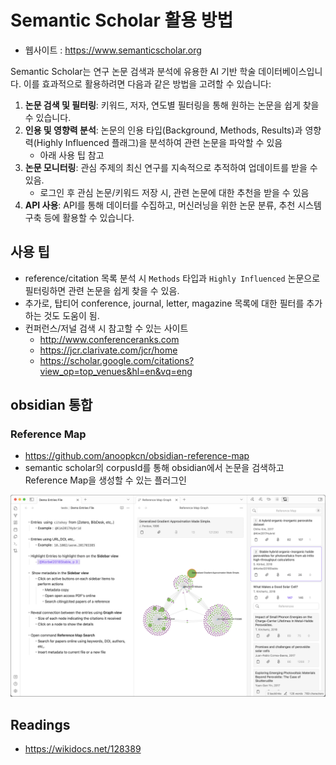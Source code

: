 # Semantic Scholar 활용 방법


- 웹사이트 : https://www.semanticscholar.org

Semantic Scholar는 연구 논문 검색과 분석에 유용한 AI 기반 학술 데이터베이스입니다. 
이를 효과적으로 활용하려면 다음과 같은 방법을 고려할 수 있습니다:

1. **논문 검색 및 필터링**: 키워드, 저자, 연도별 필터링을 통해 원하는 논문을 쉽게 찾을 수 있습니다.
2. **인용 및 영향력 분석**: 논문의 인용 타입(Background, Methods, Results)과 영향력(Highly Influenced 플래그)을 분석하여 관련 논문을 파악할 수 있음
	- 아래 사용 팁 참고
3. **논문 모니터링**: 관심 주제의 최신 연구를 지속적으로 추적하여 업데이트를 받을 수 있음.
	- 로그인 후 관심 논문/키워드 저장 시, 관련 논문에 대한 추천을 받을 수 있음
4. **API 사용**: API를 통해 데이터를 수집하고, 머신러닝을 위한 논문 분류, 추천 시스템 구축 등에 활용할 수 있습니다.



## 사용 팁

- reference/citation 목록 분석 시 `Methods` 타입과 `Highly Influenced` 논문으로 필터링하면 관련 논문을 쉽게 찾을 수 있음.
- 추가로, 탑티어 conference, journal, letter, magazine 목록에 대한 필터를 추가하는 것도 도움이 됨.
- 컨퍼런스/저널 검색 시 참고할 수 있는 사이트
	- http://www.conferenceranks.com
	- https://jcr.clarivate.com/jcr/home
	- https://scholar.google.com/citations?view_op=top_venues&hl=en&vq=eng


## obsidian 통합

### Reference Map

- https://github.com/anoopkcn/obsidian-reference-map
- semantic scholar의 corpusId를 통해 obsidian에서 논문을 검색하고 Reference Map을 생성할 수 있는 플러그인

![](https://github.com/anoopkcn/obsidian-reference-map/blob/master/images/orm-demo.png?raw=true)

## Readings

- https://wikidocs.net/128389
